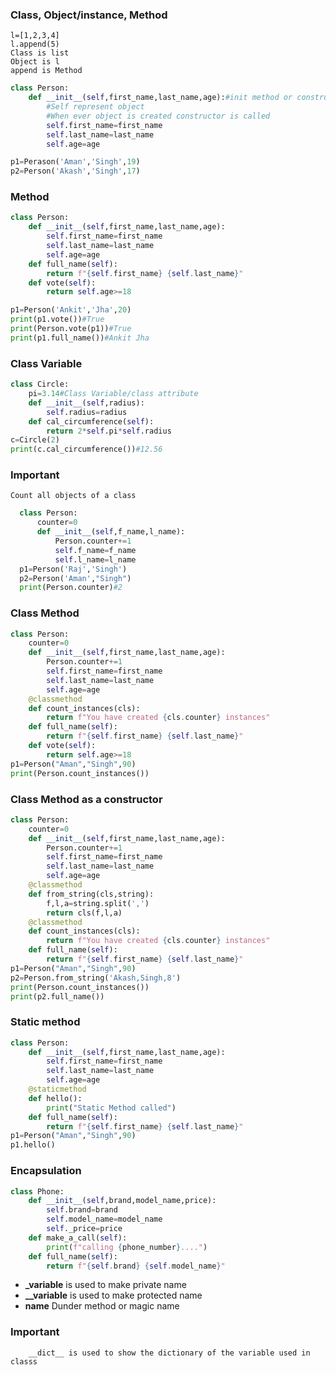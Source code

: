 ### Class, Object/instance, Method
    l=[1,2,3,4]
    l.append(5)
    Class is list
    Object is l
    append is Method
```python
class Person:
    def __init__(self,first_name,last_name,age):#init method or constructor
        #Self represent object
        #When ever object is created constructor is called
        self.first_name=first_name
        self.last_name=last_name
        self.age=age

p1=Perason('Aman','Singh',19)
p2=Person('Akash','Singh',17)
```

### Method
```python
class Person:
    def __init__(self,first_name,last_name,age):
        self.first_name=first_name
        self.last_name=last_name
        self.age=age
    def full_name(self):
        return f"{self.first_name} {self.last_name}"
    def vote(self):
        return self.age>=18

p1=Person('Ankit','Jha',20)
print(p1.vote())#True
print(Person.vote(p1))#True
print(p1.full_name())#Ankit Jha
```

### Class Variable
```python
class Circle:
    pi=3.14#Class Variable/class attribute
    def __init__(self,radius):
        self.radius=radius
    def cal_circumference(self):
        return 2*self.pi*self.radius
c=Circle(2)
print(c.cal_circumference())#12.56
```

### Important
    Count all objects of a class
  ```python
    class Person:
        counter=0
        def __init__(self,f_name,l_name):
            Person.counter+=1
            self.f_name=f_name
            self.l_name=l_name
    p1=Person('Raj','Singh')
    p2=Person('Aman',"Singh")
    print(Person.counter)#2
```

### Class Method
```python
class Person:
    counter=0
    def __init__(self,first_name,last_name,age):
        Person.counter+=1
        self.first_name=first_name
        self.last_name=last_name
        self.age=age
    @classmethod
    def count_instances(cls):
        return f"You have created {cls.counter} instances"
    def full_name(self):
        return f"{self.first_name} {self.last_name}"
    def vote(self):
        return self.age>=18
p1=Person("Aman","Singh",90)
print(Person.count_instances())
```

### Class Method as a constructor
```python
class Person:
    counter=0
    def __init__(self,first_name,last_name,age):
        Person.counter+=1
        self.first_name=first_name
        self.last_name=last_name
        self.age=age
    @classmethod
    def from_string(cls,string):
        f,l,a=string.split(',')
        return cls(f,l,a)
    @classmethod
    def count_instances(cls):
        return f"You have created {cls.counter} instances"
    def full_name(self):
        return f"{self.first_name} {self.last_name}"
p1=Person("Aman","Singh",90)
p2=Person.from_string('Akash,Singh,8')
print(Person.count_instances())
print(p2.full_name())
```

### Static method
```python
class Person:
    def __init__(self,first_name,last_name,age):
        self.first_name=first_name
        self.last_name=last_name
        self.age=age
    @staticmethod
    def hello():
        print("Static Method called")
    def full_name(self):
        return f"{self.first_name} {self.last_name}"
p1=Person("Aman","Singh",90)
p1.hello()
```

### Encapsulation
```python
class Phone:
    def __init__(self,brand,model_name,price):
        self.brand=brand
        self.model_name=model_name
        self._price=price
    def make_a_call(self):
        print(f"calling {phone_number}....")
    def full_name(self):
        return f"{self.brand} {self.model_name}"
```

- <b>_variable</b> is used to make private name
- <b>__variable</b> is used to make protected name
- <b>__name__</b> Dunder method or magic name

### Important
        __dict__ is used to show the dictionary of the variable used in classs

